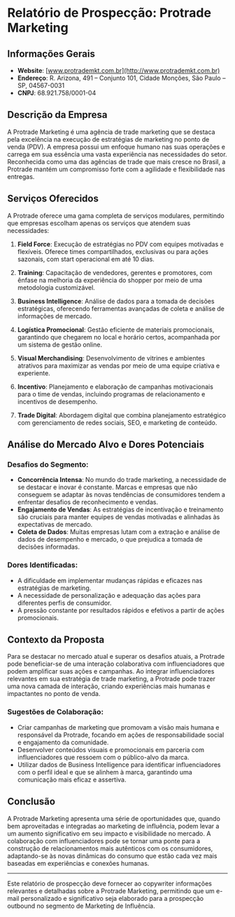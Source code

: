 # Relatório de Prospecção: Protrade Marketing

## Informações Gerais
- **Website**: [www.protrademkt.com.br](http://www.protrademkt.com.br)
- **Endereço**: R. Arizona, 491 – Conjunto 101, Cidade Monções, São Paulo – SP, 04567-0031
- **CNPJ**: 68.921.758/0001-04

## Descrição da Empresa
A Protrade Marketing é uma agência de trade marketing que se destaca pela excelência na execução de estratégias de marketing no ponto de venda (PDV). A empresa possui um enfoque humano nas suas operações e carrega em sua essência uma vasta experiência nas necessidades do setor. Reconhecida como uma das agências de trade que mais cresce no Brasil, a Protrade mantém um compromisso forte com a agilidade e flexibilidade nas entregas.

## Serviços Oferecidos
A Protrade oferece uma gama completa de serviços modulares, permitindo que empresas escolham apenas os serviços que atendem suas necessidades:

1. **Field Force**: Execução de estratégias no PDV com equipes motivadas e flexíveis. Oferece times compartilhados, exclusivas ou para ações sazonais, com start operacional em até 10 dias.
   
2. **Training**: Capacitação de vendedores, gerentes e promotores, com ênfase na melhoria da experiência do shopper por meio de uma metodologia customizável.

3. **Business Intelligence**: Análise de dados para a tomada de decisões estratégicas, oferecendo ferramentas avançadas de coleta e análise de informações de mercado.

4. **Logística Promocional**: Gestão eficiente de materiais promocionais, garantindo que chegarem no local e horário certos, acompanhada por um sistema de gestão online.

5. **Visual Merchandising**: Desenvolvimento de vitrines e ambientes atrativos para maximizar as vendas por meio de uma equipe criativa e experiente.

6. **Incentivo**: Planejamento e elaboração de campanhas motivacionais para o time de vendas, incluindo programas de relacionamento e incentivos de desempenho.

7. **Trade Digital**: Abordagem digital que combina planejamento estratégico com gerenciamento de redes sociais, SEO, e marketing de conteúdo.

## Análise do Mercado Alvo e Dores Potenciais
### Desafios do Segmento:
- **Concorrência Intensa**: No mundo do trade marketing, a necessidade de se destacar e inovar é constante. Marcas e empresas que não conseguem se adaptar às novas tendências de consumidores tendem a enfrentar desafios de reconhecimento e vendas.
- **Engajamento de Vendas**: As estratégias de incentivação e treinamento são cruciais para manter equipes de vendas motivadas e alinhadas às expectativas de mercado.
- **Coleta de Dados**: Muitas empresas lutam com a extração e análise de dados de desempenho e mercado, o que prejudica a tomada de decisões informadas. 

### Dores Identificadas:
- A dificuldade em implementar mudanças rápidas e eficazes nas estratégias de marketing.
- A necessidade de personalização e adequação das ações para diferentes perfis de consumidor.
- A pressão constante por resultados rápidos e efetivos a partir de ações promocionais.

## Contexto da Proposta
Para se destacar no mercado atual e superar os desafios atuais, a Protrade pode beneficiar-se de uma interação colaborativa com influenciadores que podem amplificar suas ações e campanhas. Ao integrar influenciadores relevantes em sua estratégia de trade marketing, a Protrade pode trazer uma nova camada de interação, criando experiências mais humanas e impactantes no ponto de venda.

### Sugestões de Colaboração:
- Criar campanhas de marketing que promovam a visão mais humana e responsável da Protrade, focando em ações de responsabilidade social e engajamento da comunidade.
- Desenvolver conteúdos visuais e promocionais em parceria com influenciadores que ressoem com o público-alvo da marca.
- Utilizar dados de Business Intelligence para identificar influenciadores com o perfil ideal e que se alinhem à marca, garantindo uma comunicação mais eficaz e assertiva.

## Conclusão
A Protrade Marketing apresenta uma série de oportunidades que, quando bem aproveitadas e integradas ao marketing de influência, podem levar a um aumento significativo em seu impacto e visibilidade no mercado. A colaboração com influenciadores pode se tornar uma ponte para a construção de relacionamentos mais autênticos com os consumidores, adaptando-se às novas dinâmicas do consumo que estão cada vez mais baseadas em experiências e conexões humanas. 

---

Este relatório de prospecção deve fornecer ao copywriter informações relevantes e detalhadas sobre a Protrade Marketing, permitindo que um e-mail personalizado e significativo seja elaborado para a prospecção outbound no segmento de Marketing de Influência.